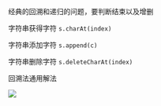 经典的回溯和递归的问题，要判断结束以及增删

字符串获得字符 `s.charAt(index)`

字符串添加字符 `s.append(c)`

字符串删除字符 `s.deleteCharAt(index)`

回溯法通用解法

![](C:\Users\liuwenli\Desktop\my_work\LeetCode\leetcode-17\1.png) 
